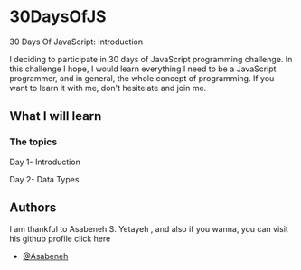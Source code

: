 
# 30DaysOfJS

30 Days Of JavaScript: Introduction

I deciding to participate in 30 days of JavaScript programming challenge. 
In this challenge I hope, I would learn everything I need to be a JavaScript programmer, and in general, the whole concept of programming. If you want to learn it with me, don't hesiteiate and join me.





## What I will learn
### The topics

Day 1-	Introduction

Day 2-	Data Types



## Authors

I am thankful to Asabeneh S. Yetayeh , and also if you wanna, you can visit his github profile click here 

- [@Asabeneh](https://www.github.com/octokatherine)

